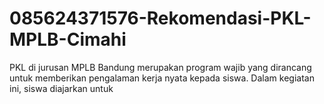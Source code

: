 # 085624371576-Rekomendasi-PKL-MPLB-Cimahi
PKL di jurusan MPLB Bandung merupakan program wajib yang dirancang untuk memberikan pengalaman kerja nyata kepada siswa. Dalam kegiatan ini, siswa diajarkan untuk 
